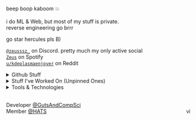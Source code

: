 beep boop kaboom 💥  
<br>
i do ML & Web, but most of my stuff is private.  
reverse engineering go brrr

go star hercules pls B)

[`@zeusssz_`](https://discordapp.com/users/844557128139014205) on Discord. pretty much my only active social  
[`Zeus`](https://open.spotify.com/user/3q1uv658jkjf2ovgg7cvcmwlh) on Spotify
<br>
[`u/kdeplasmaenjoyer`](https://www.reddit.com/user/kdeplasmaenjoyer/) on Reddit

<details>
<summary>Github Stuff</summary>

![](https://github-profile-trophy.vercel.app/?username=zeusssz&theme=onedark)
![](https://github-readme-stats.vercel.app/api/top-langs?username=zeusssz&show_icons=true&locale=en&layout=compact)
<br>
![](https://github-readme-stats.vercel.app/api?username=zeusssz&show_icons=true&locale=en)
</details>
<details>
<summary>Stuff I've Worked On (Unpinned Ones)</summary>

- [athena](https://github.com/PRZELAB/athena) - A discord bot to find obfuscated Lua scripts, and then start the deobfuscation process
- [movement-game](https://github.com/zeusssz/movement-test) - A ThreeJS based game, similar to the slenderman games (WIP).
- [CraftyRyte/pygess](https://github.com/CraftyRyte/pygess) - A PyGame addon, created by @CraftyRyte.
- [life-py](https://github.com/zeusssz/life-py) - Simulation of a eukaryotic cell in python.
- [snack-sized-snake](https://github.com/zeusssz/snack-sized-snake) - Snake game written in assembly, compressed to >500 bytes.
- [ninja](https://github.com/zeusssz/ninja) - Vulnerability detection tool.

</details>

<details>
<summary>Tools & Technologies</summary>

Here are some of the tools and technologies I work with:


![TensorFlow](https://img.shields.io/badge/-TensorFlow-FF6F00?style=flat-square&logo=tensorflow&logoColor=ffffff)
![Lua](https://img.shields.io/badge/-Lua-ffffff?style=flat-square&logo=lua&logoColor=2C2D72)
![JavaScript](https://img.shields.io/badge/-JavaScript-F7DF1E?style=flat-square&logo=javascript&logoColor=000000)
![HTML](https://img.shields.io/badge/-HTML-E34F26?style=flat-square&logo=html5&logoColor=ffffff)
![CSS](https://img.shields.io/badge/-CSS-1572B6?style=flat-square&logo=css3&logoColor=ffffff)
![Node.js](https://img.shields.io/badge/-Node.js-339933?style=flat-square&logo=node.js&logoColor=ffffff)
![Python](https://img.shields.io/badge/-Python-3776AB?style=flat-square&logo=python&logoColor=ffffff)
![C](https://img.shields.io/badge/-C-35495E?style=flat-square&logo=c&logoColor=ffffff)
![C#](https://img.shields.io/badge/-C%23-239120?style=flat-square&logo=dotnet&logoColor=ffffff)
![Roblox Studio](https://img.shields.io/badge/-Roblox%20Studio-0078D4?style=flat-square&logo=roblox&logoColor=ffffff)
![Vercel](https://img.shields.io/badge/-Vercel-000000?style=flat-square&logo=vercel&logoColor=ffffff)
![MongoDB](https://img.shields.io/badge/-MongoDB-47A248?style=flat-square&logo=mongodb&logoColor=ffffff)
![Jupyter](https://img.shields.io/badge/-Jupyter-F37626?style=flat-square&logo=jupyter&logoColor=ffffff)
![Git](https://img.shields.io/badge/-Git-F05032?style=flat-square&logo=git&logoColor=ffffff)
![React](https://img.shields.io/badge/-React-20232A?style=flat-square&logo=react&logoColor=61DAFB)
![Vue.js](https://img.shields.io/badge/-Vue.js-35495E?style=flat-square&logo=vue.js&logoColor=4FC08D)
![TypeScript](https://img.shields.io/badge/-TypeScript-007ACC?style=flat-square&logo=typescript&logoColor=ffffff)
![Docker](https://img.shields.io/badge/-Docker-2496ED?style=flat-square&logo=docker&logoColor=ffffff)
![GraphQL](https://img.shields.io/badge/-GraphQL-E10098?style=flat-square&logo=graphql&logoColor=ffffff)
![PostgreSQL](https://img.shields.io/badge/-PostgreSQL-336791?style=flat-square&logo=postgresql&logoColor=ffffff)
![MySQL](https://img.shields.io/badge/-MySQL-4479A1?style=flat-square&logo=mysql&logoColor=ffffff)
![Firebase](https://img.shields.io/badge/-Firebas-FF6F00?style=flat-square&logo=firebase&logoColor=ffffff)
![Linux](https://img.shields.io/badge/-Linux-FFFFFF?style=flat-square&logo=linux&logoColor=000000)
![Ruby](https://img.shields.io/badge/-Ruby-FF0000?style=flat-square&logo=Ruby&logoColor=white)
![Java](https://img.shields.io/badge/-Java-ED8B00?style=flat-square&logo=coffeescript&logoColor=white)
![Rust](https://img.shields.io/badge/-Rust-FFA693?style=flat-square&logo=Rust&logoColor=black)
![C++](https://img.shields.io/badge/-C++-E10098?style=flat-square&logo=cplusplus&logoColor=ffffff)
</details>

<br>

Developer [@GutsAndCompSci](https://github.com/GutsAndCompSci) <br> Member [@HATS](https://github.com/hatsgroup) <img height=16 align="right" src="https://komarev.com/ghpvc/?username=zeusssz" alt="views"/>
